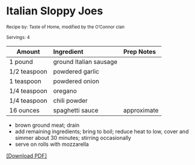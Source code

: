 # Italian Sloppy Joes

<small>Recipe by: Taste of Home, modified by the O’Connor clan</small>

<small>Servings: 4</small>

| Amount       | Ingredient             | Prep Notes  |
| ------------ | :--------------------- | :---------- |
| 1 pound      | ground Italian sausage |             |
| 1/2 teaspoon | powdered garlic        |             |
| 1 teaspoon   | powdered onion         |             |
| 1/4 teaspoon | oregano                |             |
| 1/4 teaspoon | chili powder           |             |
| 16 ounces    | spaghetti sauce        | approximate |

- brown ground meat; drain
- add remaining ingredients; bring to boil; reduce heat to low, cover and simmer about 30 minutes; stirring occasionally
- serve on rolls with mozzarella

<!-- Tags:
- sausage
- sandwich
- tomato sauce
- easy
- stove
-->


[\[Download PDF\]](/pdf/main_dishes/italianSloppyJoes.pdf)

